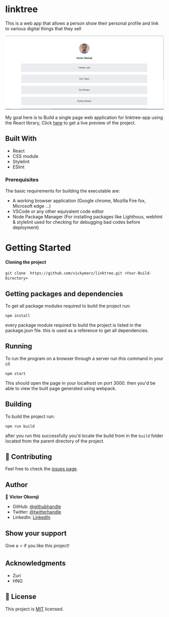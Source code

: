 # linktree
This is a web app that allows a person show their personal profile and link to various digital things that they sell

![screenshot](./src/images/screenshot.png)

My goal here is to Build a single page web application for linktree-app using the React library, Click [here](https://mylinktrees.netlify.app/) to get a live preview of the project.

## Built With
- React
- CSS module
- Stylelint
- ESlint


### Prerequisites
The basic requirements for building the executable are:

- A working browser application (Google chrome, Mozilla Fire fox, Microsoft edge ...)
- VSCode or any other equivalent code editor
- Node Package Manager (For installing packages like Lighthous, webhint & stylelint used for checking for debugging bad codes before deployment)

# Getting Started

#### Cloning the project

```
git clone  https://github.com/vickymarz/linktree.git <Your-Build-Directory>
```
## Getting packages and dependencies
To get all package modules required to build the project run:
```
npm install
```
every package module required to build the project is listed in the package.json file. this is used as a reference to get all dependencies.

## Running

To run the program on a browser through a server run this command in your cli
```
npm start
```
This should open the page in your localhost on port 3000. then you'd be able to view the built page generated using webpack.

## Building

To build the project run:
```
npm run build
```
after you run this successfully you'd locate the build from in the ```build``` folder located from the parent directory of the project.


## 🤝 Contributing

Feel free to check the [issues page](../../issues/).

## Author

👤 **Victor Okoroji**

- GitHub: [@githubhandle](https://github.com/vickymarz)
- Twitter: [@twitterhandle](https://twitter.com/Vicky_marz)
- LinkedIn: [LinkedIn](https://www.linkedin.com/in/victorebubeokoroji/)

## Show your support

Give a ⭐️ if you like this project!

## Acknowledgments

- Zuri
- HNG
## 📝 License

This project is [MIT](./MIT.md) licensed.
